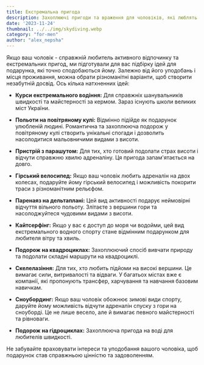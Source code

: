 ```yaml
---
title: Екстремальна пригода
description: Захоплюючі пригоди та враження для чоловіків, які люблять адреналін.
date: '2023-11-24'
thumbnail: ../../img/skydiving.webp
category: "for-men"
author: "alex_nepsha"
---
```


Якщо ваш чоловік - справжній любитель активного відпочинку та екстремальних пригод, ми підготували для вас підбірку ідей для подарунка, які точно сподобаються йому. Залежно від його уподобань і місця проживання, можна обрати різноманітні варіанти, щоб створити незабутній досвід. Ось кілька натхненних ідей:

- **Курси екстремального водіння:** Для справжніх шанувальників швидкості та майстерності за кермом. Зараз існують школи великих міст України.

- **Польоти на повітряному кулі:** Відмінно підійде як подарунок улюбленій людині. Романтична та захоплююча подорож у повітряному кулі створить унікальні спогади і дозволить насолодитися мальовничими видами з висоти.

- **Пристрій з парашутом:** Для тих, хто готовий подолати страх висоти і відчути справжню хвилю адреналіну. Ця пригода запам'ятається на довго.

- **Гірський велосипед:** Якщо ваш чоловік любить адреналін на двох колесах, подаруйте йому гірський велосипед і можливість покорити траси з різноманітним рельєфом.

- **Паренаяз на дельтаплані:** Цей вид активності подарує неймовірні відчуття вільного польоту. Злітаєте з вершини гори та насолоджуйтеся чудовими видами з висоти.

- **Кайтсерфінг:** Якщо у вас є доступ до моря чи водойми, цей вид екстремального водного спорту стане відмінним подарунком для любителя вітру та хвиль.

- **Подорож на квадроциклах:** Захоплюючий спосіб вивчати природу та подолати складні маршрути на квадроциклі.

- **Скелелазіння:** Для тих, хто любить підйоми на високі вершини. Це вимагає сили, витривалості та відваги. У багатьох містах вже є компанії, які пропонують трансфер, харчування та навчання базовим навичкам.

- **Сноубординг:** Якщо ваш чоловік обожнює зимові види спорту, даруйте йому можливість відчути адреналін спуску з гори на сноуборді. Це не лише весело, але й вимагає певного майстерності та рівноваги.

- **Подорож на гідроциклах:** Захоплююча пригода на воді для любителів швидкості.

Не забувайте враховувати інтереси та уподобання вашого чоловіка, щоб подарунок став справжньою цінністю та задоволенням.
